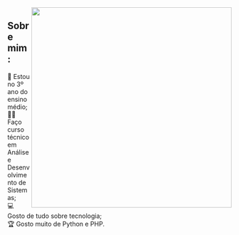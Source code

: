 
<img align="right" src="https://user-images.githubusercontent.com/65691094/126382066-b68b05b2-7a5b-486c-9bc5-437680eb00c8.png" width="450"/>

## Sobre mim:
🏫 Estou no 3º ano do ensino médio; <br>
👨‍💻 Faço curso técnico em Análise e Desenvolvimento de Sistemas; <br>
💻 Gosto de tudo sobre tecnologia; <br>
🏆 Gosto muito de Python e PHP.
